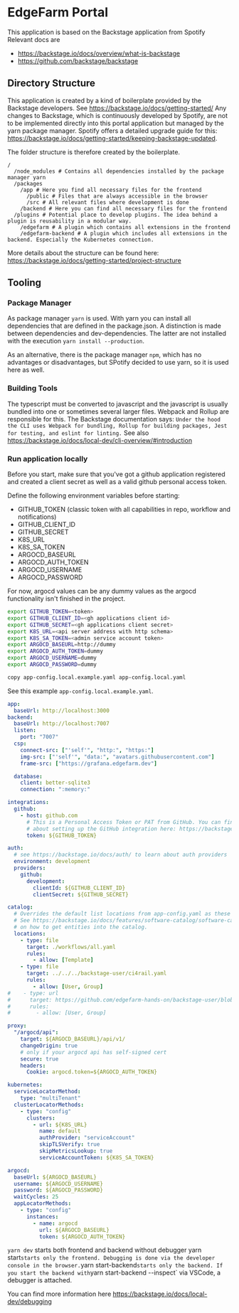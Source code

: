 # EdgeFarm Portal

This application is based on the Backstage application from Spotify
Relevant docs are

- https://backstage.io/docs/overview/what-is-backstage
- https://github.com/backstage/backstage

## Directory Structure

This application is created by a kind of boilerplate provided by the Backstage developers. See https://backstage.io/docs/getting-started/
Any changes to Backstage, which is continuously developed by Spotify, are not to be implemented directly into this portal application but managed by the yarn package manager. Spotify offers a detailed upgrade guide for this: https://backstage.io/docs/getting-started/keeping-backstage-updated.

The folder structure is therefore created by the boilerplate.

```
/
  /node_modules # Contains all dependencies installed by the package manager yarn
  /packages
    /app # Here you find all necessary files for the frontend
      /public # Files that are always accessible in the browser
      /src # All relevant files where development is done
    /backend # Here you can find all necessary files for the frontend
  /plugins # Potential place to develop plugins. The idea behind a plugin is reusability in a modular way.
    /edgefarm # A plugin which contains all extensions in the frontend
    /edgefarm-backend # A plugin which includes all extensions in the backend. Especially the Kubernetes connection.
```

More details about the structure can be found here: https://backstage.io/docs/getting-started/project-structure

## Tooling

### Package Manager

As package manager `yarn` is used. With yarn you can install all dependencies that are defined in the package.json. A distinction is made between dependencies and dev-dependencies. The latter are not installed with the execution `yarn install --production`.

As an alternative, there is the package manager `npm`, which has no advantages or disadvantages, but SPotify decided to use yarn, so it is used here as well.

### Building Tools

The typescript must be converted to javascript and the javascript is usually bundled into one or sometimes several larger files. Webpack and Rollup are responsible for this.
The Backstage documentation says: `Under the hood the CLI uses Webpack for bundling, Rollup for building packages, Jest for testing, and eslint for linting.`
See also https://backstage.io/docs/local-dev/cli-overview/#introduction

### Run application locally

Before you start, make sure that you've got a github application registered and created a client secret as well as a valid github personal access token.

Define the following environment variables before starting:

- GITHUB_TOKEN (classic token with all capabilities in repo, workflow and notifications)
- GITHUB_CLIENT_ID
- GITHUB_SECRET
- K8S_URL
- K8S_SA_TOKEN
- ARGOCD_BASEURL
- ARGOCD_AUTH_TOKEN
- ARGOCD_USERNAME
- ARGOCD_PASSWORD

For now, argocd values can be any dummy values as the argocd functionality isn't finished in the project. 

```sh
export GITHUB_TOKEN=<token>
export GITHUB_CLIENT_ID=<gh applications client id>
export GITHUB_SECRET=<gh applications client secret>
export K8S_URL=<api server address with http schema>
export K8S_SA_TOKEN=<admin service account token>
export ARGOCD_BASEURL=http://dummy
export ARGOCD_AUTH_TOKEN=dummy
export ARGOCD_USERNAME=dummy
export ARGOCD_PASSWORD=dummy

copy app-config.local.example.yaml app-config.local.yaml
```

See this example `app-config.local.example.yaml`.

```yaml
app:
  baseUrl: http://localhost:3000
backend:
  baseUrl: http://localhost:7007
  listen:
    port: "7007"
  csp:
    connect-src: ["'self'", "http:", "https:"]
    img-src: ["'self'", "data:", "avatars.githubusercontent.com"]
    frame-src: ["https://grafana.edgefarm.dev"]

  database:
    client: better-sqlite3
    connection: ":memory:"

integrations:
  github:
    - host: github.com
      # This is a Personal Access Token or PAT from GitHub. You can find out how to generate this token, and more information
      # about setting up the GitHub integration here: https://backstage.io/docs/getting-started/configuration#setting-up-a-github-integration
      token: ${GITHUB_TOKEN}

auth:
  # see https://backstage.io/docs/auth/ to learn about auth providers
  environment: development
  providers:
    github:
      development:
        clientId: ${GITHUB_CLIENT_ID}
        clientSecret: ${GITHUB_SECRET}

catalog:
  # Overrides the default list locations from app-config.yaml as these contain example data.
  # See https://backstage.io/docs/features/software-catalog/software-catalog-overview#adding-components-to-the-catalog for more details
  # on how to get entities into the catalog.
  locations:
    - type: file
      target: ./workflows/all.yaml
      rules:
        - allow: [Template]
    - type: file
      target: ../../../backstage-user/ci4rail.yaml
      rules:
        - allow: [User, Group]
#    - type: url
#      target: https://github.com/edgefarm-hands-on/backstage-user/blob/main/ci4rail.yaml
#      rules:
#        - allow: [User, Group]

proxy:
  "/argocd/api":
    target: ${ARGOCD_BASEURL}/api/v1/
    changeOrigin: true
    # only if your argocd api has self-signed cert
    secure: true
    headers:
      Cookie: argocd.token=${ARGOCD_AUTH_TOKEN}

kubernetes:
  serviceLocatorMethod:
    type: "multiTenant"
  clusterLocatorMethods:
    - type: "config"
      clusters:
        - url: ${K8S_URL}
          name: default
          authProvider: "serviceAccount"
          skipTLSVerify: true
          skipMetricsLookup: true
          serviceAccountToken: ${K8S_SA_TOKEN}

argocd:
  baseUrl: ${ARGOCD_BASEURL}
  username: ${ARGOCD_USERNAME}
  password: ${ARGOCD_PASSWORD}
  waitCycles: 25
  appLocatorMethods:
    - type: "config"
      instances:
        - name: argocd
          url: ${ARGOCD_BASEURL}
          token: ${ARGOCD_AUTH_TOKEN}
```

`yarn dev` starts both frontend and backend without debugger
yarn start` starts only the frontend. Debugging is done via the developer console in the browser.
`yarn start-backend` starts only the backend. If you start the backend with `yarn start-backend --inspect` via VSCode, a debugger is attached.

You can find more information here https://backstage.io/docs/local-dev/debugging